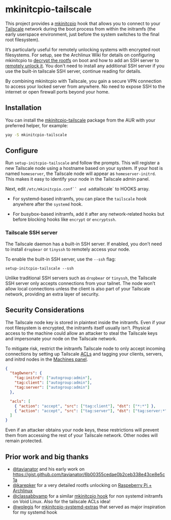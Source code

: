 # mkinitcpio-tailscale

This project provides a [mkinitcpio][1] hook that allows you to connect to
your [Tailscale][2] network during the boot process from within the initramfs
(the early userspace environment, just before the system switches to the
final root filesystem).

It’s particularly useful for remotely unlocking systems with encrypted root
filesystems. For setup, see the Archlinux Wiki for details on configuring
mkinitcpio to [decrypt the rootfs][3] on boot and how to add an SSH server to
[remotely unlock it][4]. You don't need to install any additional SSH server
if you use the built-in tailscale SSH server, continue reading for details.

[1]: https://wiki.archlinux.org/title/Mkinitcpio
[2]: https://tailscale.com
[3]: https://wiki.archlinux.org/title/dm-crypt/Encrypting_an_entire_system#Configuring_mkinitcpio_2
[4]: https://wiki.archlinux.org/title/Dm-crypt/Specialties#Remote_unlocking_of_root_(or_other)_partition

By combining mkinitcpio with Tailscale, you gain a secure VPN connection to
access your locked server from anywhere. No need to expose SSH to the internet
or open firewall ports beyond your home.

## Installation

You can install the
[mkinitcpio-tailscale](https://aur.archlinux.org/packages/mkinitcpio-tailscale)
package from the AUR with your preferred helper, for example:

```sh
yay -S mkinitcpio-tailscale
```

## Configure

Run `setup-initcpio-tailscale` and follow the prompts. This will register a
new Tailscale node using a hostname based on your system. If your host is
named `homeserver`, the Tailscale node will appear as `homeserver-initrd`.
This makes it easy to identify your node in the Tailscale admin panel.

Next, edit `/etc/mkinitcpio.conf`` and add`tailscale` to HOOKS array.

* For systemd-based initramfs, you can place the `tailscale` hook anywhere
  after the `systemd` hook.

* For busybox-based initramfs, add it after any network-related hooks but
  before blocking hooks like `encrypt` or `encryptssh`.

### Tailscale SSH server

The Tailscale daemon has a built-in SSH server. If enabled, you don’t need to
install `dropbear` or `tinyssh` to remotely access your node.

To enable the built-in SSH server, use the `--ssh` flag:

`setup-initcpio-tailscale --ssh`

Unlike traditional SSH servers such as `dropbear` or `tinyssh`, the Tailscale
SSH server only accepts connections from your tailnet. The node won’t allow
local connections unless the client is also part of your Tailscale network,
providing an extra layer of security.

## Security Considerations

The Tailscale node key is stored in plaintext inside the initramfs. Even if
your root filesystem is encrypted, the initramfs itself usually isn’t.
Physical access to the machine could allow an attacker to steal the Tailscale
keys and impersonate your node on the Tailscale network.

To mitigate risk, restrict the initramfs Tailscale node to only accept
incoming connections by setting up Tailscale [ACLs][ts-acls] and tagging your clients,
servers, and initrd nodes in the [Machines panel][ts-panel].

[ts-acls]: https://login.tailscale.com/admin/acls
[ts-panel]: https://login.tailscale.com/admin/machines

```json
{
  "tagOwners": {
    "tag:initrd": ["autogroup:admin"],
    "tag:client": ["autogroup:admin"],
    "tag:server": ["autogroup:admin"]
  },

  "acls": [
    { "action": "accept", "src": ["tag:client"], "dst": ["*:*"] },
    { "action": "accept", "src": ["tag:server"], "dst": ["tag:server:*"] }
  ]
}
```

Even if an attacker obtains your node keys, these restrictions will prevent
them from accessing the rest of your Tailscale network. Other nodes will
remain protected.

## Prior work and big thanks

* [@tavianator][gh1] and his early work on
  <https://gist.github.com/tavianator/6b00355cedae0b2ceb338e43ce8e5c1a>
* [@karepker][gh2] for a very detailed rootfs unlocking on
  [Raspeberry Pi + Archlinux](https://karepker.com/raspberry-pi/)
* [@classabbyamp][gh3] for a similar
  [mkinitcpio hook](https://github.com/classabbyamp/mkinitcpio-tailscale) for
  non systemd initramfs on Void Linux. Also for the tailscale ACLs idea!
* [@wolegis][gh4] for
  [mkinitcpio-systemd-extras](https://github.com/wolegis/mkinitcpio-systemd-extras/)
  that served as major inspiration for my systemd hook

[gh1]: https://github.com/tavianator
[gh2]: https://github.com/karepker
[gh3]: https://github.com/classabbyamp
[gh4]: https://github.com/wolegis
